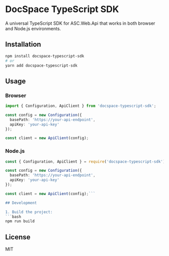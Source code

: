 # DocSpace TypeScript SDK

A universal TypeScript SDK for ASC.Web.Api that works in both browser and Node.js environments.

## Installation

```bash
npm install docspace-typescript-sdk
# or
yarn add docspace-typescript-sdk
```

## Usage

### Browser

```typescript
import { Configuration, ApiClient } from 'docspace-typescript-sdk';

const config = new Configuration({
  basePath: 'https://your-api-endpoint',
  apiKey: 'your-api-key'
});

const client = new ApiClient(config);
```

### Node.js

```typescript
const { Configuration, ApiClient } = require('docspace-typescript-sdk');

const config = new Configuration({
  basePath: 'https://your-api-endpoint',
  apiKey: 'your-api-key'
});

const client = new ApiClient(config);```

## Development

1. Build the project:
```bash
npm run build
```

## License

MIT
